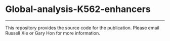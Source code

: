# Global-analysis-K562-enhancers
______
This repository provides the source code for the publication.
Please email Russell Xie or Gary Hon for more information.
